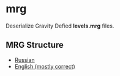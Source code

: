 # mrg

Deserialize Gravity Defied **levels.mrg** files.

## MRG Structure

- [Russian](https://wiki.gdmod.ru/Структура_файла_levels.mrg)
- [English (mostly correct)](http://gdtr.net/handbook/mrg/)
